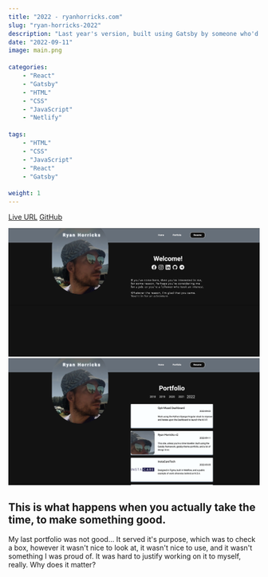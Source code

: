 ```yaml
---
title: "2022 - ryanhorricks.com"
slug: "ryan-horricks-2022"
description: "Last year's version, built using Gatsby by someone who'd yet to discover the joys of living for himself, instead of others."
date: "2022-09-11"
image: main.png

categories:
    - "React"
    - "Gatsby"
    - "HTML"
    - "CSS"
    - "JavaScript"
    - "Netlify"

tags:
    - "HTML"
    - "CSS"
    - "JavaScript"
    - "React"
    - "Gatsby"

weight: 1
---
```


[Live URL](https://2022.ryanhorricks.com)
[GitHub](https://github.com/codekane/ryanhorricksv2)

![Home](home.png)
![Portfollio](portfolio.png)


## This is what happens when you actually take the time, to make something good.
My last portfolio was not good... It served it's purpose, which was to check a box, however it wasn't nice to 
look at, it wasn't nice to use, and it wasn't something I was proud of. It was hard to justify working on it to
myself, really. Why does it matter?
